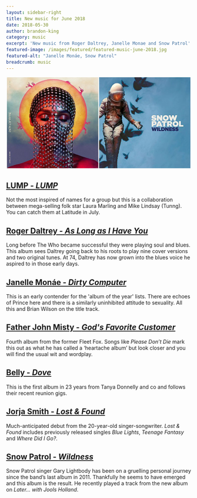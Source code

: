 ```yaml
---
layout: sidebar-right
title: New music for June 2018
date: 2018-05-30
author: brandon-king
category: music
excerpt: 'New music from Roger Daltrey, Janelle Monae and Snow Patrol'
featured-image: /images/featured/featured-music-june-2018.jpg
featured-alt: "Janelle Monáe, Snow Patrol"
breadcrumb: music
---
```


![Janelle Monáe, Snow Patrol](/images/featured/featured-music-june-2018.jpg)

## [LUMP - <cite>LUMP</cite>](https://suffolk.spydus.co.uk/cgi-bin/spydus.exe/ENQ/OPAC/BIBENQ?BRN=2409775)

Not the most inspired of names for a group but this is a collaboration between mega-selling folk star Laura Marling and Mike Lindsay (Tunng). You can catch them at Latitude in July.

## [Roger Daltrey - <cite>As Long as I Have You</cite>](https://suffolk.spydus.co.uk/cgi-bin/spydus.exe/ENQ/OPAC/BIBENQ?BRN=2396748)

Long before The Who became successful they were playing soul and blues. This album sees Daltrey going back to his roots to play nine cover versions and two original tunes. At 74, Daltrey has now grown into the blues voice he aspired to in those early days.

## [Janelle Monáe - <cite>Dirty Computer</cite>](https://suffolk.spydus.co.uk/cgi-bin/spydus.exe/ENQ/OPAC/BIBENQ?BRN=2391402)

This is an early contender for the 'album of the year' lists. There are echoes of Prince here and there is a similarly uninhibited attitude to sexuality. All this and Brian Wilson on the title track.

## [Father John Misty - <cite>God's Favorite Customer</cite>](https://suffolk.spydus.co.uk/cgi-bin/spydus.exe/ENQ/OPAC/BIBENQ?BRN=2415274)

Fourth album from the former Fleet Fox. Songs like <cite>Please Don’t Die</cite> mark this out as what he has called a ‘heartache album’ but look closer and you will find the usual wit and wordplay.

## [Belly - <cite>Dove</cite>](https://suffolk.spydus.co.uk/cgi-bin/spydus.exe/ENQ/OPAC/BIBENQ?BRN=2391773)

This is the first album in 23 years from Tanya Donnelly and co and follows their recent reunion gigs.

## [Jorja Smith - <cite>Lost & Found</cite>](https://suffolk.spydus.co.uk/cgi-bin/spydus.exe/ENQ/OPAC/BIBENQ?BRN=2416435)

Much-anticipated debut from the 20-year-old singer-songwriter. <cite>Lost & Found</cite> includes previously released singles <cite>Blue Lights</cite>, <cite>Teenage Fantasy</cite> and <cite>Where Did I Go?</cite>.

## [Snow Patrol - <cite>Wildness</cite>](https://suffolk.spydus.co.uk/cgi-bin/spydus.exe/ENQ/OPAC/BIBENQ?BRN=2395488)

Snow Patrol singer Gary Lightbody has been on a gruelling personal journey since the band’s last album in 2011. Thankfully he seems to have emerged and this album is the result. He recently played a track from the new album on <cite>Later... with Jools Holland</cite>.
